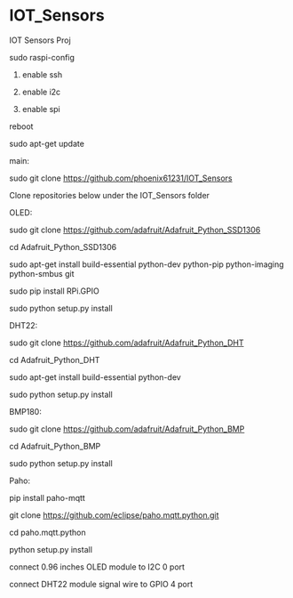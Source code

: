 # IOT_Sensors
IOT Sensors Proj

sudo raspi-config

1. enable ssh

2. enable i2c

3. enable spi

reboot

sudo apt-get update

main:

sudo git clone https://github.com/phoenix61231/IOT_Sensors

Clone repositories below under the IOT_Sensors folder 

OLED:

sudo git clone https://github.com/adafruit/Adafruit_Python_SSD1306

cd Adafruit_Python_SSD1306

sudo apt-get install build-essential python-dev python-pip python-imaging python-smbus git

sudo pip install RPi.GPIO

sudo python setup.py install

DHT22:

sudo git clone https://github.com/adafruit/Adafruit_Python_DHT

cd Adafruit_Python_DHT

sudo apt-get install build-essential python-dev

sudo python setup.py install

BMP180:

sudo git clone https://github.com/adafruit/Adafruit_Python_BMP

cd Adafruit_Python_BMP

sudo python setup.py install

Paho:

pip install paho-mqtt

git clone https://github.com/eclipse/paho.mqtt.python.git

cd paho.mqtt.python

python setup.py install


connect 0.96 inches OLED module to I2C 0 port

connect DHT22 module signal wire to GPIO 4 port

